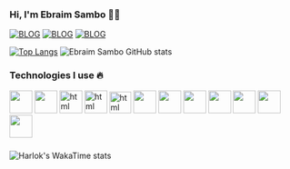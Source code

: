 
### Hi, I'm Ebraim Sambo 🤚🏼


[![BLOG](https://img.shields.io/badge/Facebook-1877F2?style=for-the-badge&logo=facebook&logoColor=white)](https://www.facebook.com/profile.php?id=100083712730969)
[![BLOG](https://img.shields.io/badge/Instagram-E4405F?style=for-the-badge&logo=instagram&logoColor=white)](https://twitter.com/ebraimsambo)
[![BLOG](https://img.shields.io/badge/Twitter-1DA1F2?style=for-the-badge&logo=twitter&logoColor=white)](https://twitter.com/ebraimsambo)


[![Top Langs](https://github-readme-stats.vercel.app/api/top-langs/?username=ebraimsambo&layout=donut)](https://github.com/anuraghazra/github-readme-stats)
![Ebraim Sambo GitHub stats](https://github-readme-stats.vercel.app/api?username=anuraghazra&show_icons=true&theme=dracula)

### Technologies I use 🔥

<div style="display: inline_block">
<img style="height: 40px"  src="https://cdn.jsdelivr.net/gh/devicons/devicon@latest/icons/nestjs/nestjs-original.svg"/>
<img style="height: 40px"  src="https://cdn.jsdelivr.net/gh/devicons/devicon@latest/icons/nextjs/nextjs-original.svg"/>
  <img alt="html" style="height: 40px" src="https://cdn.jsdelivr.net/gh/devicons/devicon@latest/icons/react/react-original.svg" />
<img alt="html" style="height: 40px" src="https://cdn.jsdelivr.net/gh/devicons/devicon@latest/icons/laravel/laravel-original.svg" />
<img alt="html" style="height: 38px" src="https://cdn.jsdelivr.net/gh/devicons/devicon@latest/icons/nodejs/nodejs-original.svg" />
<img style="height: 40px"  src="https://cdn.jsdelivr.net/gh/devicons/devicon@latest/icons/adonisjs/adonisjs-original.svg"/>
<img style="height: 40px" src="https://cdn.jsdelivr.net/gh/devicons/devicon@latest/icons/dotnetcore/dotnetcore-original.svg" />
<img  style="height: 40px" src="https://cdn.jsdelivr.net/gh/devicons/devicon@latest/icons/docker/docker-original-wordmark.svg" />
<img style="height: 40px" src="https://cdn.jsdelivr.net/gh/devicons/devicon@latest/icons/flask/flask-original.svg" />
<img  style="height: 40px" src="https://cdn.jsdelivr.net/gh/devicons/devicon@latest/icons/tailwindcss/tailwindcss-original.svg" />
<img  style="height: 40px"  src="https://cdn.jsdelivr.net/gh/devicons/devicon@latest/icons/rails/rails-plain-wordmark.svg"/>          
<img style="height: 40px"   src="https://cdn.jsdelivr.net/gh/devicons/devicon@latest/icons/materialui/materialui-original.svg" />
          
</div>

###



![Harlok's WakaTime stats](https://github-readme-stats.vercel.app/api/wakatime?username=ffflabs\&layout=compact)
